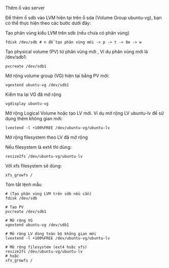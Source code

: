 Thêm ổ vào server

Để thêm ổ sdb vào LVM hiện tại trên ổ sda (Volume Group ubuntu-vg), bạn có thể thực hiện theo các bước dưới đây:


Tạo phân vùng kiểu LVM trên sdb (nếu chưa có phân vùng)

```
fdisk /dev/sdb # n để tạo phân vùng mới -> p -> t -> 8e -> w
```


Tạo physical volume (PV) từ phân vùng mới , Ví dụ phân vùng mới là /dev/sdb1:

```
pvcreate /dev/sdb1
```

Mở rộng volume group (VG) hiện tại bằng PV mới:

```
vgextend ubuntu-vg /dev/sdb1
```

Kiểm tra lại VG đã mở rộng

```
vgdisplay ubuntu-vg
```

Mở rộng Logical Volume hoặc tạo LV mới. Ví dụ mở rộng LV ubuntu-lv để sử dụng thêm không gian mới:

```
lvextend -l +100%FREE /dev/ubuntu-vg/ubuntu-lv
```

Mở rộng filesystem theo LV đã mở rộng

Nếu filesystem là ext4 thì dùng:

```
resize2fs /dev/ubuntu-vg/ubuntu-lv
```

Với xfs filesystem sẽ dùng:

```
xfs_growfs /
```


Tóm tắt lệnh mẫu
```
# (Tạo phân vùng LVM trên sdb nếu cần)
fdisk /dev/sdb  

# Tạo PV
pvcreate /dev/sdb1

# Mở rộng VG
vgextend ubuntu-vg /dev/sdb1

# Mở rộng LV dùng toàn bộ không gian mới
lvextend -l +100%FREE /dev/ubuntu-vg/ubuntu-lv

# Mở rộng filesystem (ext4 hoặc xfs)
resize2fs /dev/ubuntu-vg/ubuntu-lv
# hoặc
xfs_growfs /
```
